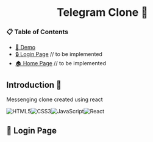 # <h1 align="center">Telegram Clone :iphone: </h1>

### 📋 Table of Contents

- [🎥 Demo](https://enjaeantonio.github.io/messaging-app)
- [🔒 Login Page](#🔐-login-page) // to be implemented
- [🏠 Home Page](#🏠-home-page) // to be implemented

## Introduction :wave:

Messenging clone created using react

![HTML5](https://img.shields.io/badge/html5-%23E34F26.svg?style=for-the-badge&logo=html5&logoColor=white)![CSS3](https://img.shields.io/badge/css3-%231572B6.svg?style=for-the-badge&logo=css3&logoColor=white)![JavaScript](https://img.shields.io/badge/javascript-%23323330.svg?style=for-the-badge&logo=javascript&logoColor=%23F7DF1E)![React](https://img.shields.io/badge/React-%2320232a.svg?style=for-the-badge&logo=react&logoColor=%2361DAFB)

## 🔐 Login Page
